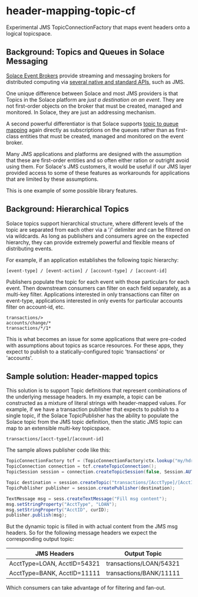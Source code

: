# header-mapping-topic-cf
Experimental JMS TopicConnectionFactory that maps event headers onto a logical topicspace.

## Background: Topics and Queues in Solace Messaging

[Solace Event Brokers](https://dev.solace.com/tech/) provide streaming and messaging brokers
for distributed computing via [several native and standard APIs](https://dev.solace.com/get-started/send-receive-messages/), such as JMS.

One unique difference between Solace and most JMS providers is that Topics
in the Solace platform are _just a destination on an event_. They are
not first-order objects on the broker that must be created, managed and
monitored. In Solace, they are just an addressing mechanism.

A second powerful differentiator is that Solace supports
[topic to queue mapping](https://dev.solace.com/samples/solace-samples-jms/topic-to-queue-mapping/)
again directly as subscriptions on the queues rather than as first-class
entities that must be created, managed and monitored on the event broker.

Many JMS applications and platforms are designed with the assumption that
these are first-order entities and so often either ration or outright
avoid using them. For Solace's JMS customers, it would be useful if our
JMS layer provided access to some of these features as workarounds for
applications that are limited by these assumptions.

This is one example of some possible library features.

## Background: Hierarchical Topics

Solace topics support hierarchical structure, where different levels
of the topic are separated from each other via a '/' delimiter and can
be filtered on via wildcards. As long as publishers and consumers agree
on the expected hierarchy, they can provide extremely powerful and
flexible means of distributing events.

For example, if an application establishes the following topic hierarchy:

    [event-type] / [event-action] / [account-type] / [account-id]

Publishers populate the topic for each event with those particulars
for each event. Then downstream consumers can filter on each field
separately, as a multi-key filter. Applications interested in only
transactions can filter on event-type, applications interested in only
events for particular accounts filter on account-id, etc.

    transactions/>
    accounts/change/*
    transactions/*/1*

This is what becomes an issue for some applications that were pre-coded
with assumptions about topics as scarce resources. For these apps, they
expect to publish to a statically-configured topic 'transactions' or
'accounts'.

## Sample solution: Header-mapped topics

This solution is to support Topic definitions that represent combinations
of the underlying message headers. In my example, a topic can be constructed
as a mixture of literal strings with header-mapped values. For example,
if we have a transaction publisher that expects to publish to a single
topic, if the Solace TopicPublisher has the ability to populate the
Solace topic from the JMS topic definition, then the static JMS topic
can map to an extensible multi-key topicspace.

    transactions/[acct-type]/[account-id]

The sample allows publisher code like this:

```Java
TopicConnectionFactory tcf = (TopicConnectionFactory)ctx.lookup("my/hdrmapped/tcf");
TopicConnection connection = tcf.createTopicConnection();
TopicSession session = connection.createTopicSession(false, Session.AUTO_ACKNOWLEDGE);

Topic destination = session.createTopic("transactions/[AcctType]/[AcctID]");
TopicPublisher publisher = session.createPublisher(destination);

TextMessage msg = sess.createTextMessage("Fill msg content");
msg.setStringProperty("AcctType", "LOAN");
msg.setStringProperty("AcctID", curID);
publisher.publish(msg);
```

But the dynamic topic is filled in with actual content from the JMS
msg headers. So for the following message headers we expect the corresponding
output topic:

| JMS Headers                 | Output Topic            |
|-----------------------------|-------------------------|
| AcctType=LOAN, AcctID=54321 | transactions/LOAN/54321 |
| AcctType=BANK, AcctID=11111 | transactions/BANK/11111 |

Which consumers can take advantage of for filtering and fan-out.